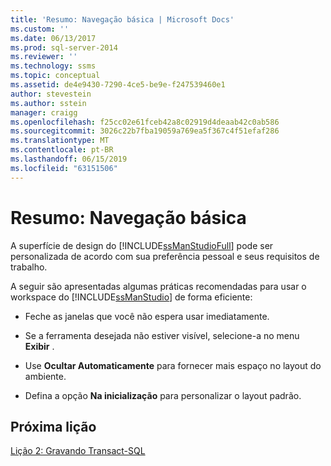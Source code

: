 ```yaml
---
title: 'Resumo: Navegação básica | Microsoft Docs'
ms.custom: ''
ms.date: 06/13/2017
ms.prod: sql-server-2014
ms.reviewer: ''
ms.technology: ssms
ms.topic: conceptual
ms.assetid: de4e9430-7290-4ce5-be9e-f247539460e1
author: stevestein
ms.author: sstein
manager: craigg
ms.openlocfilehash: f25cc02e61fceb42a8c02919d4deaab42c0ab586
ms.sourcegitcommit: 3026c22b7fba19059a769ea5f367c4f51efaf286
ms.translationtype: MT
ms.contentlocale: pt-BR
ms.lasthandoff: 06/15/2019
ms.locfileid: "63151506"
---
```

# <a name="summary-basic-navigation"></a>Resumo: Navegação básica
  A superfície de design do [!INCLUDE[ssManStudioFull](../../includes/ssmanstudiofull-md.md)] pode ser personalizada de acordo com sua preferência pessoal e seus requisitos de trabalho.  
  
 A seguir são apresentadas algumas práticas recomendadas para usar o workspace do [!INCLUDE[ssManStudio](../../includes/ssmanstudio-md.md)] de forma eficiente:  
  
-   Feche as janelas que você não espera usar imediatamente.  
  
-   Se a ferramenta desejada não estiver visível, selecione-a no menu **Exibir** .  
  
-   Use **Ocultar Automaticamente** para fornecer mais espaço no layout do ambiente.  
  
-   Defina a opção **Na inicialização** para personalizar o layout padrão.  
  
## <a name="next-lesson"></a>Próxima lição  
 [Lição 2: Gravando Transact-SQL](lesson-2-writing-transact-sql.md)  
  
  
